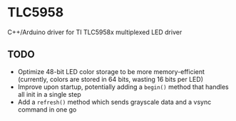 # TLC5958
C++/Arduino driver for TI TLC5958x multiplexed LED driver

## TODO
- Optimize 48-bit LED color storage to be more memory-efficient (currently, colors are stored in 64 bits, wasting 16 bits per LED)
- Improve upon startup, potentially adding a `begin()` method that handles all init in a single step
- Add a `refresh()` method which sends grayscale data and a vsync command in one go
